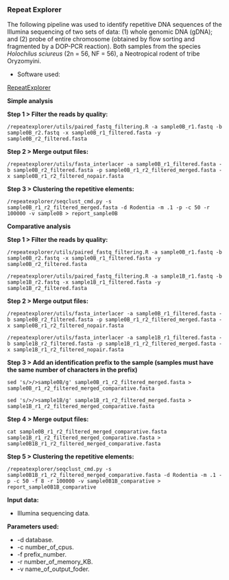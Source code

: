 ### Repeat Explorer

The following pipeline was used to identify repetitive DNA sequences of the Illumina sequencing of two sets of data: (1) whole genomic DNA (gDNA); and (2) probe of entire chromosome (obtained by flow sorting and fragmented by a DOP-PCR reaction). Both samples from the species *Holochilus sciureus* (2n = 56, NF = 56), a Neotropical rodent of tribe Oryzomyini.

- Software used:

[RepeatExplorer](http://repeatexplorer.org/)

**Simple analysis**

**Step 1 > Filter the reads by quality:**

`/repeatexplorer/utils/paired_fastq_filtering.R -a sample0B_r1.fastq -b sample0B_r2.fastq -x sample0B_r1_filtered.fasta -y sample0B_r2_filtered.fasta`
 
**Step 2 > Merge output files:**

`/repeatexplorer/utils/fasta_interlacer -a sample0B_r1_filtered.fasta -b sample0B_r2_filtered.fasta -p sample0B_r1_r2_filtered_merged.fasta -x sample0B_r1_r2_filtered_nopair.fasta`

**Step 3 > Clustering the repetitive elements:**

`/repeatexplorer/seqclust_cmd.py -s sample0B_r1_r2_filtered_merged.fasta -d Rodentia -m .1 -p -c 50 -r 100000 -v sample0B > report_sample0B`









**Comparative analysis**

**Step 1 > Filter the reads by quality:**

`/repeatexplorer/utils/paired_fastq_filtering.R -a sample0B_r1.fastq -b sample0B_r2.fastq -x sample0B_r1_filtered.fasta -y sample0B_r2_filtered.fasta`

`/repeatexplorer/utils/paired_fastq_filtering.R -a sample1B_r1.fastq -b sample1B_r2.fastq -x sample1B_r1_filtered.fasta -y sample1B_r2_filtered.fasta`
  
**Step 2 > Merge output files:**

`/repeatexplorer/utils/fasta_interlacer -a sample0B_r1_filtered.fasta -b sample0B_r2_filtered.fasta -p sample0B_r1_r2_filtered_merged.fasta -x sample0B_r1_r2_filtered_nopair.fasta`

`/repeatexplorer/utils/fasta_interlacer -a sample1B_r1_filtered.fasta -b sample1B_r2_filtered.fasta -p sample1B_r1_r2_filtered_merged.fasta -x sample1B_r1_r2_filtered_nopair.fasta`

**Step 3 > Add an identification prefix to the sample (samples must have the same number of characters in the prefix)**

`sed 's/>/>sample0B/g' sample0B_r1_r2_filtered_merged.fasta > sample0B_r1_r2_filtered_merged_comparative.fasta`

`sed 's/>/>sample1B/g' sample1B_r1_r2_filtered_merged.fasta > sample1B_r1_r2_filtered_merged_comparative.fasta`

**Step 4 > Merge output files:**

`cat sample0B_r1_r2_filtered_merged_comparative.fasta sample1B_r1_r2_filtered_merged_comparative.fasta > sample0B1B_r1_r2_filtered_merged_comparative.fasta`

**Step 5 > Clustering the repetitive elements:**

`/repeatexplorer/seqclust_cmd.py -s sample0B1B_r1_r2_filtered_merged_comparative.fasta -d Rodentia -m .1 -p -c 50 -f 8 -r 100000 -v sample0B1B_comparative > report_sample0B1B_comparative`

**Input data:**
- Illumina sequencing data.

**Parameters used:**
- -d database.
- -c number_of_cpus.
- -f prefix_number.
- -r number_of_memory_KB.
- -v name_of_output_foder.


